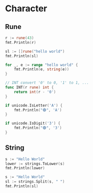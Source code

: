 # Character

## Rune

```go
r := rune(43)
fmt.Println(r)
```

```go
sl := []rune("hello world")
fmt.Println(sl)
```

```go
for _, e := range "hello world" {
	fmt.Println(e, string(e))
}
```

```go
// INT convert '0' to 0, '1' to 1, ...
func INT(r rune) int {
	return int(r - '0')
}
```

```go
if unicode.IsLetter('A') {
	fmt.Println("🟢", 'A')
}
```

```go
if unicode.IsDigit('3') {
	fmt.Println("🟢", '3')
}
```

## String

```go
s := "Hello World"
lower := strings.ToLower(s)
fmt.Println(lower)
```

```go
s := "Hello World"
sl := strings.Split(s, " ")
fmt.Println(sl)
```
